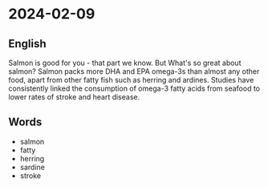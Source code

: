 # 2024-02-09

## English
Salmon is good for you - that part we
know. But What's so great about salmon?
Salmon packs more DHA and EPA
omega-3s than almost any other food,
apart from other fatty fish such as herring
and ardines. Studies have consistently
linked the consumption of omega-3 fatty
acids from seafood to lower rates of stroke
and heart disease.

## Words
* salmon
* fatty
* herring
* sardine
* stroke
